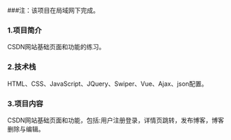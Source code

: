 ###注：该项目在局域网下完成。
### 1.项目简介
   CSDN网站基础页面和功能的练习。
### 2.技术栈
   HTML、CSS、JavaScript、JQuery、Swiper、Vue、Ajax、json配置。
### 3.项目内容
   CSDN网站基础页面和功能，包括:用户注册登录，详情页跳转，发布博客，博客删除与编辑。 
